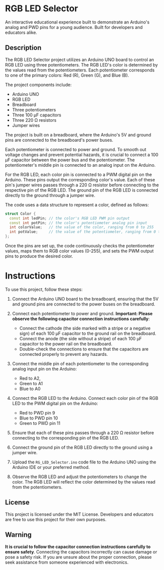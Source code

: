 # RGB LED Selector

An interactive educational experience built to demonstrate an Arduino's analog and PWD pins for a young audience. Built for developers and educators alike.

## Description

The RGB LED Selector project utilizes an Arduino UNO board to control an RGB LED using three potentiometers. The RGB LED's color is determined by the values read from the potentiometers. Each potentiometer corresponds to one of the primary colors: Red (R), Green (G), and Blue (B).

The project components include:

- Arduino UNO
- RGB LED
- Breadboard
- Three potentiometers
- Three 100 μF capacitors
- Three 220 Ω resistors
- Jumper wires

The project is built on a breadboard, where the Arduino's 5V and ground pins are connected to the breadboard's power buses.

Each potentiometer is connected to power and ground. To smooth out voltage changes and prevent potential hazards, it is crucial to connect a 100 μF capacitor between the power bus and the potentiometer. The potentiometer's middle pin is connected to an analog input on the Arduino. 

For the RGB LED, each color pin is connected to a PWM digital pin on the Arduino. These pins output the corresponding color's value. Each of these pin's jumper wires passes through a 220 Ω resistor before connecting to the respective pin of the RGB LED. The ground pin of the RGB LED is connected directly to the ground through a jumper wire.

The code uses a data structure to represent a color, defined as follows:

```cpp
struct Color {
  const int ledPin; // the color's RGB LED PWM pin output
  const int potPin; // the color's potentiometer analog pin input
  int colorValue;   // the value of the color, ranging from 0 to 255
  int potValue;     // the value of the potentiometer, ranging from 0 to 1023
};
```

Once the pins are set up, the code continuously checks the potentiometer values, maps them to RGB color values (0-255), and sets the PWM output pins to produce the desired color.

# Instructions

To use this project, follow these steps:

1. Connect the Arduino UNO board to the breadboard, ensuring that the 5V and ground pins are connected to the power buses on the breadboard.

2. Connect each potentiometer to power and ground. **Important: Please observe the following capacitor connection instructions carefully**:

   - Connect the cathode (the side marked with a stripe or a negative sign) of each 100 μF capacitor to the ground rail on the breadboard.
   - Connect the anode (the side without a stripe) of each 100 μF capacitor to the power rail on the breadboard.
   - Double-check the connections to ensure that the capacitors are connected properly to prevent any hazards.

3. Connect the middle pin of each potentiometer to the corresponding analog input pin on the Arduino:

   - Red to A2,
   - Green to A1
   - Blue to A0

4. Connect the RGB LED to the Arduino. Connect each color pin of the RGB LED to the PWM digital pin on the Arduino:
   - Red to PWD pin 9
   - Blue to PWD pin 10
   - Green to PWD pin 11
5. Ensure that each of these pins passes through a 220 Ω resistor before connecting to the corresponding pin of the RGB LED.
6. Connect the ground pin of the RGB LED directly to the ground using a jumper wire.
7. Upload the `RG_LED_Selector.ino` code file to the Arduino UNO using the Arduino IDE or your preferred method.
8. Observe the RGB LED and adjust the potentiometers to change the color. The RGB LED will reflect the color determined by the values read from the potentiometers.

## License

This project is licensed under the MIT License. Developers and educators are free to use this project for their own purposes.

## Warning

**It is crucial to follow the capacitor connection instructions carefully to ensure safety**. Connecting the capacitors incorrectly can cause damage or pose a safety risk. If you are unsure about the proper connection, please seek assistance from someone experienced with electronics.
